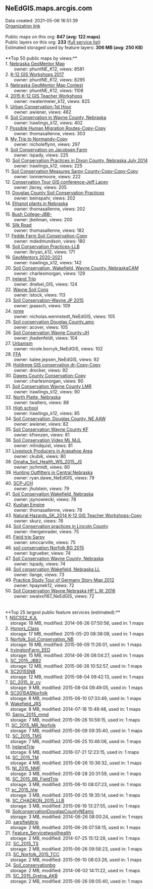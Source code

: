 <h2>NeEdGIS.maps.arcgis.com</h2> Data created: 2021-05-06 16:51:39 <br /><a target='new' href='https://NeEdGIS.maps.arcgis.com'>Organization link</a><br /><br />Public maps on this org: <b>847 (avg: 122 maps)</b><br />Public layers on this org: <b>233 </b>(<a target='new' href='https://services.arcgis.com/Xs9pZObah9zh3ahK/ArcGIS/rest/services'>full service list</a>)<br />Estimated storaged used by feature layers: <b>306 MB (avg: 250 KB)</b><br /><br />**Top 50 public maps by views:**<br />  1. <a target='new' href='https://www.arcgis.com/home/item.html?id=7542f2e16da34a319ff089f7ce08e14f'>Nebraska GeoMentor Map</a> <br />  &nbsp;&nbsp;&nbsp;&nbsp; &nbsp;&nbsp;owner: phuntNE_K12, views: 8581<br />  2. <a target='new' href='https://www.arcgis.com/home/item.html?id=52e96c4be77a427ab9d363e9e28aad16'>K-12 GIS Workshops 2017</a> <br />  &nbsp;&nbsp;&nbsp;&nbsp; &nbsp;&nbsp;owner: phuntNE_K12, views: 8295<br />  3. <a target='new' href='https://www.arcgis.com/home/item.html?id=cbb354b5d30e45bb8ac95a21cc189ab1'>Nebraska GeoMentor Map Contest</a> <br />  &nbsp;&nbsp;&nbsp;&nbsp; &nbsp;&nbsp;owner: phuntNE_K12, views: 1108<br />  4. <a target='new' href='https://www.arcgis.com/home/item.html?id=ef4f8f47ae8246d2b425ab7eacbb6a83'>2015 K-12 GIS Teacher Workshops</a> <br />  &nbsp;&nbsp;&nbsp;&nbsp; &nbsp;&nbsp;owner: nwatermeier_k12, views: 825<br />  5. <a target='new' href='https://www.arcgis.com/home/item.html?id=fe14aba8db924557b64aee09958bf41e'>Urban Conservation-1st Hour</a> <br />  &nbsp;&nbsp;&nbsp;&nbsp; &nbsp;&nbsp;owner: awiener, views: 462<br />  6. <a target='new' href='https://www.arcgis.com/home/item.html?id=c1b59138b65b44a9ac8a0c8217782cf2'>Soil Conservation in Wayne County, Nebraska</a> <br />  &nbsp;&nbsp;&nbsp;&nbsp; &nbsp;&nbsp;owner: lrawlings_k12, views: 402<br />  7. <a target='new' href='https://www.arcgis.com/home/item.html?id=944b7872ffec4025aab88777bba4a536'>Possible Human Migration Routes-Copy-Copy</a> <br />  &nbsp;&nbsp;&nbsp;&nbsp; &nbsp;&nbsp;owner: thomasallenne, views: 303<br />  8. <a target='new' href='https://www.arcgis.com/home/item.html?id=ad8ee55ddf314beb880164584ee7939e'>My Trip to Normandy-Copy</a> <br />  &nbsp;&nbsp;&nbsp;&nbsp; &nbsp;&nbsp;owner: nicholeflynn, views: 297<br />  9. <a target='new' href='https://www.arcgis.com/home/item.html?id=d685993076f64c86838988cff041ea44'>Soil Conservation on Jacobsen Farm</a> <br />  &nbsp;&nbsp;&nbsp;&nbsp; &nbsp;&nbsp;owner: lspady, views: 225<br />  10. <a target='new' href='https://www.arcgis.com/home/item.html?id=560b97a829f7413b992f240505cfa08b'>Soil Conservation Practices in Dixon County, Nebraska July 2014</a> <br />  &nbsp;&nbsp;&nbsp;&nbsp; &nbsp;&nbsp;owner: lrawlings_k12, views: 225<br />  11. <a target='new' href='https://www.arcgis.com/home/item.html?id=5e1d54e75b1a4dbb9f7947828ffe1592'>Soil Conservation Measures Sarpy County-Copy-Copy-Copy</a> <br />  &nbsp;&nbsp;&nbsp;&nbsp; &nbsp;&nbsp;owner: lonniemoore, views: 222<br />  12. <a target='new' href='https://www.arcgis.com/home/item.html?id=e8535e831e42497483b32c25a3894e7d'>Conservation Tour GIS conference-Jeff Lacey</a> <br />  &nbsp;&nbsp;&nbsp;&nbsp; &nbsp;&nbsp;owner: jlacey, views: 205<br />  13. <a target='new' href='https://www.arcgis.com/home/item.html?id=702aa10658aa45358167e9229855d681'>Douglas County Soil Conservation Practices</a> <br />  &nbsp;&nbsp;&nbsp;&nbsp; &nbsp;&nbsp;owner: beinspahr, views: 202<br />  14. <a target='new' href='https://www.arcgis.com/home/item.html?id=2e676a6387214238add177b769c9aea9'>Ethanol plants in Nebraska</a> <br />  &nbsp;&nbsp;&nbsp;&nbsp; &nbsp;&nbsp;owner: thomasallenne, views: 202<br />  15. <a target='new' href='https://www.arcgis.com/home/item.html?id=3003a4108fce42bbad1b0e8cc2fdc351'>Bush College-JBB-</a> <br />  &nbsp;&nbsp;&nbsp;&nbsp; &nbsp;&nbsp;owner: jbeilman, views: 200<br />  16. <a target='new' href='https://www.arcgis.com/home/item.html?id=623ce4b80df343088be408874fcf5e77'>Silk Road</a> <br />  &nbsp;&nbsp;&nbsp;&nbsp; &nbsp;&nbsp;owner: thomasallenne, views: 182<br />  17. <a target='new' href='https://www.arcgis.com/home/item.html?id=36b97dc87cae49aca9e556f5fe80de4d'>Fedde Farm Soil Conservation-Copy</a> <br />  &nbsp;&nbsp;&nbsp;&nbsp; &nbsp;&nbsp;owner: mdedmundson, views: 180<br />  18. <a target='new' href='https://www.arcgis.com/home/item.html?id=6ab4ccf046254b529fc8af777d89de9f'>Soil Conservation Practices-LLB</a> <br />  &nbsp;&nbsp;&nbsp;&nbsp; &nbsp;&nbsp;owner: lbryan_k12, views: 171<br />  19. <a target='new' href='https://www.arcgis.com/home/item.html?id=0be6ece82eb54204bddd37d707685565'>GeoMentors 2020-2021</a> <br />  &nbsp;&nbsp;&nbsp;&nbsp; &nbsp;&nbsp;owner: lrawlings_k12, views: 142<br />  20. <a target='new' href='https://www.arcgis.com/home/item.html?id=d27b055e121043738bba1577395ab1b4'>Soil Conservation, Wakefield, Wayne County, NebraskaCAM</a> <br />  &nbsp;&nbsp;&nbsp;&nbsp; &nbsp;&nbsp;owner: charlesmorgan, views: 129<br />  21. <a target='new' href='https://www.arcgis.com/home/item.html?id=995282e94ebe43fab590da78f616b9e6'>Ireland Trip</a> <br />  &nbsp;&nbsp;&nbsp;&nbsp; &nbsp;&nbsp;owner: dnebel_GIS, views: 124<br />  22. <a target='new' href='https://www.arcgis.com/home/item.html?id=63701b88e0404c469884466d1e8896fe'>Wayne Soil Cons</a> <br />  &nbsp;&nbsp;&nbsp;&nbsp; &nbsp;&nbsp;owner: lstock, views: 113<br />  23. <a target='new' href='https://www.arcgis.com/home/item.html?id=d5795cf613264351bcd7d1a68747f4ea'>Soil Conservation-Wayne JP 2015</a> <br />  &nbsp;&nbsp;&nbsp;&nbsp; &nbsp;&nbsp;owner: jpaasch, views: 109<br />  24. <a target='new' href='https://www.arcgis.com/home/item.html?id=3d7ad23693b544c0b16651edc2fe6a4b'>rome</a> <br />  &nbsp;&nbsp;&nbsp;&nbsp; &nbsp;&nbsp;owner: nicholas.wennstedt_NeEdGIS, views: 105<br />  25. <a target='new' href='https://www.arcgis.com/home/item.html?id=6edd013ca5c74c7f8ed1d83912831f57'>Soil conservation Douglas County_amc</a> <br />  &nbsp;&nbsp;&nbsp;&nbsp; &nbsp;&nbsp;owner: acover, views: 105<br />  26. <a target='new' href='https://www.arcgis.com/home/item.html?id=03cc0c0b66654355a0b66bdd35830775'>Soil Conservation Wayne County-JH</a> <br />  &nbsp;&nbsp;&nbsp;&nbsp; &nbsp;&nbsp;owner: jhadenfeldt, views: 104<br />  27. <a target='new' href='https://www.arcgis.com/home/item.html?id=d33fdd90965b46d1b1d36e272a9929e2'>Urbanism</a> <br />  &nbsp;&nbsp;&nbsp;&nbsp; &nbsp;&nbsp;owner: nicole.borcyk_NeEdGIS, views: 102<br />  28. <a target='new' href='https://www.arcgis.com/home/item.html?id=032603a27aa74065ba3d1472505ad18c'>FFA</a> <br />  &nbsp;&nbsp;&nbsp;&nbsp; &nbsp;&nbsp;owner: kalee.jepsen_NeEdGIS, views: 92<br />  29. <a target='new' href='https://www.arcgis.com/home/item.html?id=4c813d5eb1264e9987a9221cb8711b6b'>Holdrege GIS conservation dr-Copy-Copy</a> <br />  &nbsp;&nbsp;&nbsp;&nbsp; &nbsp;&nbsp;owner: drocker, views: 92<br />  30. <a target='new' href='https://www.arcgis.com/home/item.html?id=1ee085f7562b4bd6a2c484a8db4c68a9'>Dawes County Conservation-Copy</a> <br />  &nbsp;&nbsp;&nbsp;&nbsp; &nbsp;&nbsp;owner: charlesmorgan, views: 90<br />  31. <a target='new' href='https://www.arcgis.com/home/item.html?id=f34155e1407d43d3bb9f73ad865fa69a'>Soil Conservation Wayne County LMR</a> <br />  &nbsp;&nbsp;&nbsp;&nbsp; &nbsp;&nbsp;owner: lrawlings_k12, views: 90<br />  32. <a target='new' href='https://www.arcgis.com/home/item.html?id=b56c26db0bd84ea6bced1014fd144d60'>North Platte, Nebraska</a> <br />  &nbsp;&nbsp;&nbsp;&nbsp; &nbsp;&nbsp;owner: twalters, views: 88<br />  33. <a target='new' href='https://www.arcgis.com/home/item.html?id=cc3bfdc313dd4efe80c559dfb905c601'>High school</a> <br />  &nbsp;&nbsp;&nbsp;&nbsp; &nbsp;&nbsp;owner: lrawlings_k12, views: 85<br />  34. <a target='new' href='https://www.arcgis.com/home/item.html?id=8fea7116f64c4e808d923e762c71bd1f'>Soil Conservation, Douglas County, NE AAW</a> <br />  &nbsp;&nbsp;&nbsp;&nbsp; &nbsp;&nbsp;owner: awiener, views: 82<br />  35. <a target='new' href='https://www.arcgis.com/home/item.html?id=d2f691549d7c41bcafc6f2bc9b25fd36'>Soil Conservation Wayne County KF</a> <br />  &nbsp;&nbsp;&nbsp;&nbsp; &nbsp;&nbsp;owner: kfrenzen, views: 81<br />  36. <a target='new' href='https://www.arcgis.com/home/item.html?id=4938502afaf64117bdb7646e8b2c9499'>Soil Conservation Video ML MJL</a> <br />  &nbsp;&nbsp;&nbsp;&nbsp; &nbsp;&nbsp;owner: mlindquist, views: 81<br />  37. <a target='new' href='https://www.arcgis.com/home/item.html?id=e606a6ebb2774c9ba3e6b2abcc6763e0'>Livestock Producers in Arapahoe Area</a> <br />  &nbsp;&nbsp;&nbsp;&nbsp; &nbsp;&nbsp;owner: ckubik, views: 80<br />  38. <a target='new' href='https://www.arcgis.com/home/item.html?id=7eef9c98255f4b6f8f74be67b5ac64e8'>Omaha_Soil_Health_WS_2015_JS</a> <br />  &nbsp;&nbsp;&nbsp;&nbsp; &nbsp;&nbsp;owner: jschmidt, views: 80<br />  39. <a target='new' href='https://www.arcgis.com/home/item.html?id=7fb790b5694842c68b0f6003256eaef4'>Hunting Outfitters in Central Nebraska</a> <br />  &nbsp;&nbsp;&nbsp;&nbsp; &nbsp;&nbsp;owner: ryan.dawe_NeEdGIS, views: 79<br />  40. <a target='new' href='https://www.arcgis.com/home/item.html?id=95de97c33bb4434eba27d147a075977e'>SCP-JCH</a> <br />  &nbsp;&nbsp;&nbsp;&nbsp; &nbsp;&nbsp;owner: jhulstein, views: 79<br />  41. <a target='new' href='https://www.arcgis.com/home/item.html?id=d1ec8a636c8e4fa2b2ed8b61b14d913a'>Soil Conservation Wakefield, Nebraska</a> <br />  &nbsp;&nbsp;&nbsp;&nbsp; &nbsp;&nbsp;owner: jsynowiecki, views: 78<br />  42. <a target='new' href='https://www.arcgis.com/home/item.html?id=e8f69cb079f64ecd92e8470a61e29f2a'>Kushan Empire</a> <br />  &nbsp;&nbsp;&nbsp;&nbsp; &nbsp;&nbsp;owner: thomasallenne, views: 78<br />  43. <a target='new' href='https://www.arcgis.com/home/item.html?id=a6065c9bf69d4edb958c3592d589acf2'>Natural Hazards_SK_2014 K-12 GIS Teacher Workshops-Copy</a> <br />  &nbsp;&nbsp;&nbsp;&nbsp; &nbsp;&nbsp;owner: skurz, views: 76<br />  44. <a target='new' href='https://www.arcgis.com/home/item.html?id=4d24e065cbcb40e29942195e8ede555a'>Soil Conservation practices in Lincoln County</a> <br />  &nbsp;&nbsp;&nbsp;&nbsp; &nbsp;&nbsp;owner: rhergenrader, views: 75<br />  45. <a target='new' href='https://www.arcgis.com/home/item.html?id=8f3bced26e5243c683ca5409036c12bb'>Field trip Sarpy</a> <br />  &nbsp;&nbsp;&nbsp;&nbsp; &nbsp;&nbsp;owner: smccarville, views: 75<br />  46. <a target='new' href='https://www.arcgis.com/home/item.html?id=e4ea0611f9c146c3b1cca2ea4091a704'>soil conservation Norfolk BG 2015</a> <br />  &nbsp;&nbsp;&nbsp;&nbsp; &nbsp;&nbsp;owner: bgrueber, views: 74<br />  47. <a target='new' href='https://www.arcgis.com/home/item.html?id=087403e04c0c4f33a713c0f72c65f556'>Soil Conservation Wayne County, Nebraska</a> <br />  &nbsp;&nbsp;&nbsp;&nbsp; &nbsp;&nbsp;owner: lspady, views: 74<br />  48. <a target='new' href='https://www.arcgis.com/home/item.html?id=49c3b93b95b9468ab25ada4d3ec8ba33'>Soil conservation Wakefield, Nebraska LL</a> <br />  &nbsp;&nbsp;&nbsp;&nbsp; &nbsp;&nbsp;owner: llange, views: 73<br />  49. <a target='new' href='https://www.arcgis.com/home/item.html?id=aa071f950e994a4abb20e1c5be7d25d9'>Practice Study Tour of Germany Story Map 2012</a> <br />  &nbsp;&nbsp;&nbsp;&nbsp; &nbsp;&nbsp;owner: hpaynek12, views: 72<br />  50. <a target='new' href='https://www.arcgis.com/home/item.html?id=3a2de96b7ed54e8bbff310e50c08fc93'>Soil Conservation Wayne Nebraska HP L.W. 2016</a> <br />  &nbsp;&nbsp;&nbsp;&nbsp; &nbsp;&nbsp;owner: swalxxl167_NeEdGIS, views: 72<br /><br /><br />**Top 25 largest public feature services (estimated):**<br /> 1. <a target='new' href='https://www.arcgis.com/home/item.html?id=00f502d0e6674f838047996be2c885ab'>NSCSS2_KJL</a><br /> &nbsp;&nbsp;&nbsp;&nbsp;storage: 18 MB, modified: 2014-06-26 07:50:56,  used in: 1 maps<br /> 2. <a target='new' href='https://www.arcgis.com/home/item.html?id=f60fd42efb7a44ad815926d39656595f'>Honors_Class</a><br /> &nbsp;&nbsp;&nbsp;&nbsp;storage: 17 MB, modified: 2015-05-20 08:38:08,  used in: 1 maps<br /> 3. <a target='new' href='https://www.arcgis.com/home/item.html?id=7361eb466fbd44a091befec39fdb626b'>Norfolk_Soil_Conservation_NB</a><br /> &nbsp;&nbsp;&nbsp;&nbsp;storage: 16 MB, modified: 2015-06-09 11:26:01,  used in: 1 maps<br /> 4. <a target='new' href='https://www.arcgis.com/home/item.html?id=909c1482df7a4155b6fb341e9ea27200'>IrvingtonFarm_EED</a><br /> &nbsp;&nbsp;&nbsp;&nbsp;storage: 15 MB, modified: 2014-06-26 08:04:27,  used in: 1 maps<br /> 5. <a target='new' href='https://www.arcgis.com/home/item.html?id=d420b7198a1043e6a9506b78defa1d15'>SC_2015_JBB2</a><br /> &nbsp;&nbsp;&nbsp;&nbsp;storage: 12 MB, modified: 2015-06-26 10:52:57,  used in: 1 maps<br /> 6. <a target='new' href='https://www.arcgis.com/home/item.html?id=660c7104817649788a70c304d119a148'>SC2015SNB</a><br /> &nbsp;&nbsp;&nbsp;&nbsp;storage: 12 MB, modified: 2015-08-04 09:42:13,  used in: 1 maps<br /> 7. <a target='new' href='https://www.arcgis.com/home/item.html?id=d8ded0131061422bb912a9240d4b0354'>SC_2015_jjr_cv</a><br /> &nbsp;&nbsp;&nbsp;&nbsp;storage: 9 MB, modified: 2015-08-04 09:49:05,  used in: 1 maps<br /> 8. <a target='new' href='https://www.arcgis.com/home/item.html?id=48d46d81b2be4c028bc151bae78c7a65'>SC2015ASNorfolk</a><br /> &nbsp;&nbsp;&nbsp;&nbsp;storage: 8 MB, modified: 2015-06-10 07:33:49,  used in: 1 maps<br /> 9. <a target='new' href='https://www.arcgis.com/home/item.html?id=7ee65f8102054a9593be4add3fcaed2d'>Wakefield_JRS</a><br /> &nbsp;&nbsp;&nbsp;&nbsp;storage: 8 MB, modified: 2014-07-18 15:48:48,  used in: 1 maps<br /> 10. <a target='new' href='https://www.arcgis.com/home/item.html?id=c49737e14b7d484ea8e7e79f3cf5f1c4'>Sarpy_2015_mmd</a><br /> &nbsp;&nbsp;&nbsp;&nbsp;storage: 7 MB, modified: 2015-06-26 10:59:15,  used in: 1 maps<br /> 11. <a target='new' href='https://www.arcgis.com/home/item.html?id=ba38c80b398a4c72b95b77f1b764aa07'>SC_2015_MR_Norfolk</a><br /> &nbsp;&nbsp;&nbsp;&nbsp;storage: 7 MB, modified: 2015-06-09 09:35:40,  used in: 1 maps<br /> 12. <a target='new' href='https://www.arcgis.com/home/item.html?id=6d82e2d17c5e47f393303d97e203b297'>SC_2015_TMS</a><br /> &nbsp;&nbsp;&nbsp;&nbsp;storage: 7 MB, modified: 2015-06-25 10:46:06,  used in: 1 maps<br /> 13. <a target='new' href='https://www.arcgis.com/home/item.html?id=d2854ca7bb4f4e7e85eea6cb19b7f07a'>IrelandTrip</a><br /> &nbsp;&nbsp;&nbsp;&nbsp;storage: 6 MB, modified: 2016-07-21 12:23:15,  used in: 1 maps<br /> 14. <a target='new' href='https://www.arcgis.com/home/item.html?id=2903c0acd2174ed3861bc02a9f89f682'>SC_2015_TM</a><br /> &nbsp;&nbsp;&nbsp;&nbsp;storage: 4 MB, modified: 2015-06-26 10:36:32,  used in: 1 maps<br /> 15. <a target='new' href='https://www.arcgis.com/home/item.html?id=5e34697eaab7407b8b52a119544405fe'>NI_2015_NMF</a><br /> &nbsp;&nbsp;&nbsp;&nbsp;storage: 3 MB, modified: 2015-08-28 20:31:59,  used in: 1 maps<br /> 16. <a target='new' href='https://www.arcgis.com/home/item.html?id=ac667d6f62494a1796ad6b4b3a5fdea1'>SC_2015_BB_FieldTrip</a><br /> &nbsp;&nbsp;&nbsp;&nbsp;storage: 3 MB, modified: 2015-06-10 08:07:23,  used in: 1 maps<br /> 17. <a target='new' href='https://www.arcgis.com/home/item.html?id=4200b5f4dbf245aa8d8ae75e15b8637f'>sc_2015_hlw</a><br /> &nbsp;&nbsp;&nbsp;&nbsp;storage: 3 MB, modified: 2015-06-25 18:35:14,  used in: 1 maps<br /> 18. <a target='new' href='https://www.arcgis.com/home/item.html?id=1884638ffd404d7c87fd112ccac656fd'>SC_CHADRON_2015_LLB</a><br /> &nbsp;&nbsp;&nbsp;&nbsp;storage: 3 MB, modified: 2015-06-19 13:27:55,  used in: 1 maps<br /> 19. <a target='new' href='https://www.arcgis.com/home/item.html?id=2d17da65ef1a4a719472086c1b0c71a5'>SoilconservationDouglasCountyNEamc</a><br /> &nbsp;&nbsp;&nbsp;&nbsp;storage: 3 MB, modified: 2014-06-26 08:00:24,  used in: 1 maps<br /> 20. <a target='new' href='https://www.arcgis.com/home/item.html?id=502b14b2de604ccdae865835b3024a15'>sarpfieldtrip</a><br /> &nbsp;&nbsp;&nbsp;&nbsp;storage: 2 MB, modified: 2015-06-26 07:58:15,  used in: 1 maps<br /> 21. <a target='new' href='https://www.arcgis.com/home/item.html?id=bddcd9811a004be38ef2b0cf35e3b3f7'>Feature_Servicetwsoilhealth</a><br /> &nbsp;&nbsp;&nbsp;&nbsp;storage: 2 MB, modified: 2014-07-25 15:12:28,  used in: 1 maps<br /> 22. <a target='new' href='https://www.arcgis.com/home/item.html?id=dcbb31d6ba804d48bb988842bd609e4a'>SC_2015_TS</a><br /> &nbsp;&nbsp;&nbsp;&nbsp;storage: 2 MB, modified: 2015-06-26 09:58:23,  used in: 1 maps<br /> 23. <a target='new' href='https://www.arcgis.com/home/item.html?id=9f686a17e99741d69b707eab6e45237c'>SC_Norfolk_2015_TCC</a><br /> &nbsp;&nbsp;&nbsp;&nbsp;storage: 2 MB, modified: 2015-06-10 08:03:26,  used in: 1 maps<br /> 24. <a target='new' href='https://www.arcgis.com/home/item.html?id=ff7b95fb78d04afa98b15084197d8b39'>Soil_conservationbg</a><br /> &nbsp;&nbsp;&nbsp;&nbsp;storage: 2 MB, modified: 2014-06-02 14:11:22,  used in: 1 maps<br /> 25. <a target='new' href='https://www.arcgis.com/home/item.html?id=794bb2c6a0bb45f8887a0cbea9b8a975'>SC_2015_Gretna_AKB</a><br /> &nbsp;&nbsp;&nbsp;&nbsp;storage: 2 MB, modified: 2015-06-26 08:05:40,  used in: 1 maps<br />
